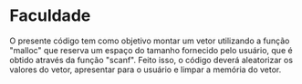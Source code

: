 # Faculdade
 O presente código tem como objetivo montar um vetor utilizando a função "malloc" que reserva um espaço do tamanho fornecido pelo usuário, que é obtido através da função "scanf". Feito isso, o código deverá aleatorizar os valores do vetor, apresentar para o usuário e limpar a memória do vetor.

